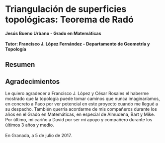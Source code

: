 # Triangulación de superficies topológicas: Teorema de Radó #
**Jesús Bueno Urbano - Grado en Matemáticas**
<br><br>
**Tutor: Francisco J. López Fernández - Departamento de Geometría y Topología**
## Resumen ##
## Agradecimientos ##
Le quiero agradecer a Francisco J. López y César Rosales el haberme mostrado que la topología puede tomar caminos que nunca imaginaríamos, en concreto a Paco por ver potencial en este proyecto cuando me llegué a su despacho. También querría acordarme de mis compañeros durante los años en el Grado en Matemáticas, en especial de Almudena, Bart y Mike. Por último, mi cariño a David por ser mi apoyo y compañero durante los últimos 3 años y medio.
<br><br>
En Granada, a 5 de julio de 2017.
